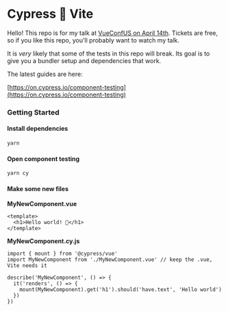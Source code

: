 # Cypress 💖 Vite

Hello! This repo is for my talk at [VueConfUS on April 14th](https://us.vuejs.org/). Tickets are free, so if you like this repo, you'll probably want to watch my talk.

It is _very_ likely that some of the tests in this repo will break. Its goal is to give you a bundler setup and dependencies that work.

The latest guides are here:

[https://on.cypress.io/component-testing](https://on.cypress.io/component-testing)

### Getting Started

#### Install dependencies

```bash
yarn
```

#### Open component testing

```bash
yarn cy
```

#### Make some new files

**MyNewComponent.vue**

```vue
<template>
  <h1>Hello world! 👋</h1>
</template>
```

**MyNewComponent.cy.js**

```
import { mount } from '@cypress/vue'
import MyNewComponent from './MyNewComponent.vue' // keep the .vue, Vite needs it

describe('MyNewComponent', () => {
  it('renders', () => {
    mount(MyNewComponent).get('h1').should('have.text', 'Hello world')
  })
})
```

